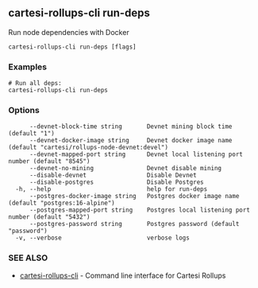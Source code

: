 ## cartesi-rollups-cli run-deps

Run node dependencies with Docker

```
cartesi-rollups-cli run-deps [flags]
```

### Examples

```
# Run all deps:
cartesi-rollups-cli run-deps
```

### Options

```
      --devnet-block-time string       Devnet mining block time (default "1")
      --devnet-docker-image string     Devnet docker image name (default "cartesi/rollups-node-devnet:devel")
      --devnet-mapped-port string      Devnet local listening port number (default "8545")
      --devnet-no-mining               Devnet disable mining
      --disable-devnet                 Disable Devnet
      --disable-postgres               Disable Postgres
  -h, --help                           help for run-deps
      --postgres-docker-image string   Postgres docker image name (default "postgres:16-alpine")
      --postgres-mapped-port string    Postgres local listening port number (default "5432")
      --postgres-password string       Postgres password (default "password")
  -v, --verbose                        verbose logs
```

### SEE ALSO

* [cartesi-rollups-cli](cartesi-rollups-cli.md)	 - Command line interface for Cartesi Rollups

